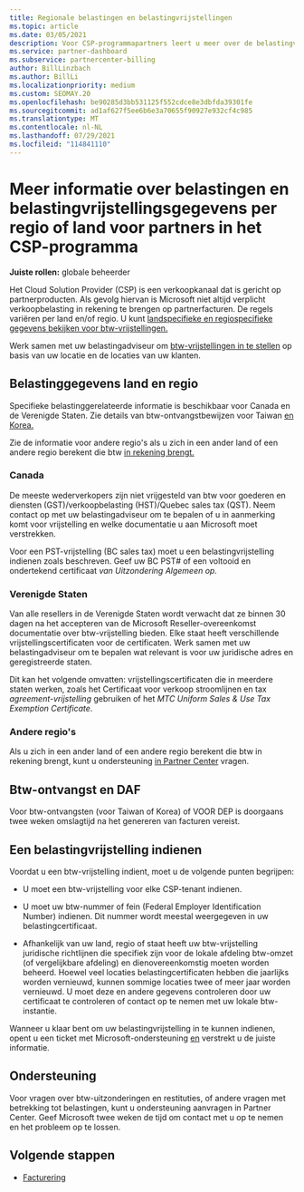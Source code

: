 ```yaml
---
title: Regionale belastingen en belastingvrijstellingen
ms.topic: article
ms.date: 03/05/2021
description: Voor CSP-programmapartners leert u meer over de belastingverantwoordelijkheden per regio, het indienen van btw-vrijstellingen voor CSP-verkoop en het krijgen van ondersteuning voor belastingvragen.
ms.service: partner-dashboard
ms.subservice: partnercenter-billing
author: BillLinzbach
ms.author: BillLi
ms.localizationpriority: medium
ms.custom: SEOMAY.20
ms.openlocfilehash: be90285d3bb531125f552cdce8e3dbfda39301fe
ms.sourcegitcommit: ad1af627f5ee6b6e3a70655f90927e932cf4c985
ms.translationtype: MT
ms.contentlocale: nl-NL
ms.lasthandoff: 07/29/2021
ms.locfileid: "114841110"
---
```

# <a name="read-about-taxes-and-tax-exemption-details-by-region-or-country-for-partners-in-the-csp-program"></a>Meer informatie over belastingen en belastingvrijstellingsgegevens per regio of land voor partners in het CSP-programma

**Juiste rollen:** globale beheerder

Het Cloud Solution Provider (CSP) is een verkoopkanaal dat is gericht op partnerproducten. Als gevolg hiervan is Microsoft niet altijd verplicht verkoopbelasting in rekening te brengen op partnerfacturen. De regels variëren per land en/of regio. U kunt [landspecifieke en regiospecifieke gegevens bekijken voor btw-vrijstellingen.](#country-and-region-tax-details)

Werk samen met uw belastingadviseur om [btw-vrijstellingen in te stellen](#file-a-tax-exemption) op basis van uw locatie en de locaties van uw klanten.

## <a name="country-and-region-tax-details"></a>Belastinggegevens land en regio

Specifieke belastinggerelateerde informatie is beschikbaar voor Canada en de Verenigde Staten. Zie details van btw-ontvangstbewijzen voor Taiwan [en Korea.](#tax-receipts-and-daf)

Zie de informatie voor andere regio's als u zich in een ander land of een andere regio berekent die btw [in rekening brengt.](#other-regions)


### <a name="canada"></a>Canada

De meeste wederverkopers zijn niet vrijgesteld van btw voor goederen en diensten (GST)/verkoopbelasting (HST)/Quebec sales tax (QST). Neem contact op met uw belastingadviseur om te bepalen of u in aanmerking komt voor vrijstelling en welke documentatie u aan Microsoft moet verstrekken.

Voor een PST-vrijstelling (BC sales tax) moet u een belastingvrijstelling indienen zoals beschreven. Geef uw BC PST# of een voltooid en ondertekend certificaat *van Uitzondering Algemeen op.*

### <a name="united-states"></a>Verenigde Staten

Van alle resellers in de Verenigde Staten wordt verwacht dat ze binnen 30 dagen na het accepteren van de Microsoft Reseller-overeenkomst documentatie over btw-vrijstelling bieden. Elke staat heeft verschillende vrijstellingscertificaten voor de certificaten. Werk samen met uw belastingadviseur om te bepalen wat relevant is voor uw juridische adres en geregistreerde staten.

Dit kan het volgende omvatten: vrijstellingscertificaten  die in meerdere staten werken, zoals het Certificaat voor verkoop stroomlijnen en tax *agreement-vrijstelling* gebruiken of het *MTC Uniform Sales & Use Tax Exemption Certificate*.

### <a name="other-regions"></a>Andere regio's

Als u zich in een ander land of een andere regio berekent die btw in rekening brengt, kunt u ondersteuning [in Partner Center](#support) vragen.

## <a name="tax-receipts-and-daf"></a>Btw-ontvangst en DAF

Voor btw-ontvangsten (voor Taiwan of Korea) of VOOR DEP is doorgaans twee weken omslagtijd na het genereren van facturen vereist.

## <a name="file-a-tax-exemption"></a>Een belastingvrijstelling indienen

Voordat u een btw-vrijstelling indient, moet u de volgende punten begrijpen:

- U moet een btw-vrijstelling voor elke CSP-tenant indienen.

- U moet uw btw-nummer of fein (Federal Employer Identification Number) indienen. Dit nummer wordt meestal weergegeven in uw belastingcertificaat.

- Afhankelijk van uw land, regio of staat heeft uw btw-vrijstelling juridische richtlijnen die specifiek zijn voor de lokale afdeling btw-omzet (of vergelijkbare afdeling) en dienovereenkomstig moeten worden beheerd. Hoewel veel locaties belastingcertificaten hebben die jaarlijks worden vernieuwd, kunnen sommige locaties twee of meer jaar worden vernieuwd. U moet deze en andere gegevens controleren door uw certificaat te controleren of contact op te nemen met uw lokale btw-instantie.

Wanneer u klaar bent om uw belastingvrijstelling in te kunnen indienen, opent u een ticket met Microsoft-ondersteuning [en](https://partner.microsoft.com/dashboard/support/csp/servicerequests/create?stage=2&topicid=92930319-ced6-c18b-d7a6-d62b22d60aa5) verstrekt u de juiste informatie.

## <a name="support"></a>Ondersteuning

Voor vragen over btw-uitzonderingen en restituties, of andere vragen met betrekking tot belastingen, kunt u ondersteuning aanvragen in Partner Center. Geef Microsoft twee weken de tijd om contact met u op te nemen en het probleem op te lossen.

## <a name="next-steps"></a>Volgende stappen

- [Facturering](billing.md)

